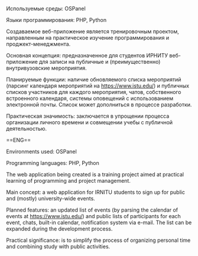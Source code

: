 Используемые среды: OSPanel

Языки программирования: PHP, Python

Создаваемое веб-приложение является тренировочным проектом, направленным на практическое изучение программирования и проджект-менеджмента.

Основная концепция: предназначенное для студентов ИРНИТУ веб-приложение для записи на публичные и (преимущественно) внутривузовские мероприятия.

Планируемые функции: наличие обновляемого списка мероприятий (парсинг календаря мероприятий на https://www.istu.edu/) и публичных списков участников для каждого мероприятия, чатов, собственного встроенного календаря, системы оповещений с использованием электронной почты. Список может дополниться в процессе разработки.

Практическая значимость: заключается в упрощении процесса организации личного времени и совмещении учебы с публичной деятельностью.

  ==ENG==

Environments used: OSPanel

Programming languages: PHP, Python

The web application being created is a training project aimed at practical learning of programming and project management.

Main concept: a web application for IRNITU students to sign up for public and (mostly) university-wide events.

Planned features: an updated list of events (by parsing the calendar of events at https://www.istu.edu/) and public lists of participants for each event, chats, built-in calendar, notification system via e-mail. The list can be expanded during the development process.

Practical significance: is to simplify the process of organizing personal time and combining study with public activities.
